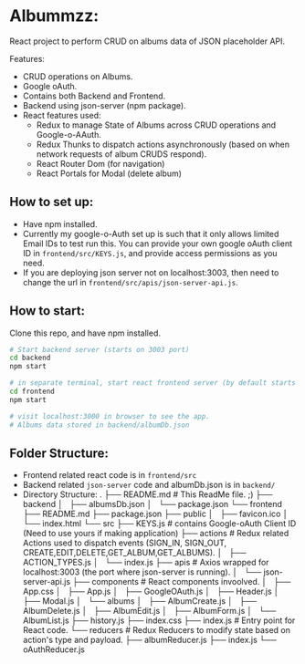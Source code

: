 # Albummzz:

React project to perform CRUD on albums data of JSON placeholder API.

Features:
- CRUD operations on Albums.
- Google oAuth.
- Contains both Backend and Frontend.
- Backend using json-server (npm package).
- React features used:
  - Redux to manage State of Albums across CRUD operations and Google-o-AAuth.
  - Redux Thunks to dispatch actions asynchronously (based on when network requests of album CRUDS respond).
  - React Router Dom (for navigation)
  - React Portals for Modal (delete album)

## How to set up:
- Have npm installed.
- Currently my google-o-Auth set up is such that it only allows limited Email IDs to test run this. You can provide your own google oAuth client ID in `frontend/src/KEYS.js`, and provide access permissions as you need.
- If you are deploying json server not on localhost:3003, then need to change the url in `frontend/src/apis/json-server-api.js`.

## How to start:
Clone this repo, and have npm installed.
```bash
# Start backend server (starts on 3003 port)
cd backend
npm start

# in separate terminal, start react frontend server (by default starts on 3000)
cd frontend
npm start

# visit localhost:3000 in browser to see the app.
# Albums data stored in backend/albumDb.json
```

## Folder Structure:
- Frontend related react code is in `frontend/src`
- Backend related `json-server` code and albumDb.json is in `backend/`
- Directory Structure:
.
├── README.md                           # This ReadMe file. ;)
├── backend
│   ├── albumsDb.json
│   └── package.json
└── frontend
    ├── README.md
    ├── package.json
    ├── public
    │   ├── favicon.ico
    │   └── index.html
    └── src
        ├── KEYS.js                     # contains Google-oAuth Client ID (Need to use yours if making application)
        ├── actions                     # Redux related Actions used to dispatch events (SIGN_IN, SIGN_OUT, CREATE,EDIT,DELETE,GET_ALBUM,GET_ALBUMS).
        │   ├── ACTION_TYPES.js
        │   └── index.js
        ├── apis                        # Axios wrapped for localhost:3003 (the port where json-server is running).
        │   └── json-server-api.js
        ├── components                  # React components invoolved.
        │   ├── App.css
        │   ├── App.js
        │   ├── GoogleOAuth.js
        │   ├── Header.js
        │   ├── Modal.js
        │   └── albums
        │       ├── AlbumCreate.js
        │       ├── AlbumDelete.js
        │       ├── AlbumEdit.js
        │       ├── AlbumForm.js
        │       └── AlbumList.js
        ├── history.js
        ├── index.css
        ├── index.js                    # Entry point for React code.
        └── reducers                    # Redux Reducers to modify state based on action's type and payload.
            ├── albumReducer.js
            ├── index.js
            └── oAuthReducer.js
